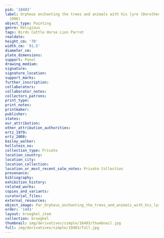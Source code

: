 ```yaml
---
pid: '18403'
label: Orpheus enchanting the trees and animals with his lyre (Dorotheum, Vienna,
  1996)
object_type: Painting
genre: Religious
tags: Birds Cattle Horse Lion Parrot
realdate: 
height_cm: '70'
width_cm: '91.5'
diameter_cm: 
plate_dimensions: 
support: Panel
drawing_medium: 
signature: 
signature_location: 
support_marks: 
further_inscription: 
collaborators: 
collaborator_notes: 
collectors_patrons: 
print_type: 
print_notes: 
printmaker: 
publisher: 
states: 
our_attribution: 
other_attribution_authorities: 
ertz_1979: 
ertz_2008: 
bailey_walker: 
hollstein_no: 
collection_type: Private
location_country: 
location_city: 
location_collection: 
location_or_most_recent_sale_notes: Private Collection
provenance: 
bibliography: 
exhibition_history: 
related_works: 
copies_and_variants: 
curatorial_files: 
external_resources: 
object_image: Par_Orpheus_enchanting_the_trees_and_animals_with_his_lyre_Dorotheum_Vienna_1996.png
order: '1441'
layout: brueghel_item
collection: brueghel
thumbnail: img/derivatives/simple/18403/thumbnail.jpg
full: img/derivatives/simple/18403/full.jpg
---
```

